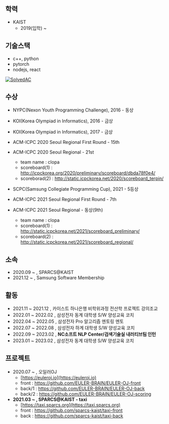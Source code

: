 ## 학력
- KAIST
  - 2019(입학) ~ 

## 기술스택
- c++, python
- pytorch
- nodejs, react

[![SolvedAC](http://mazassumnida.wtf/api/v2/generate_badge?boj=geon6757)](https://solved.ac/geon6757)


## 수상
- NYPC(Nexon Youth Programming Challenge), 2016 - 동상
- KOI(Korea Olympiad in Informatics), 2016 - 금상
- KOI(Korea Olympiad in Informatics), 2017 - 금상

- ACM-ICPC 2020 Seoul Regional First Round - 15th
- ACM-ICPC 2020 Seoul Regional - 21st
  - team name : clopa
  - scoreboard(1) : http://icpckorea.org/2020/preliminary/scoreboard/dbda78f0e4/
  - scoreborad(2) : http://static.icpckorea.net/2020/scoreboard_terpin/

- SCPC(Samsung Collegiate Programming Cup), 2021 - 5등상

- ACM-ICPC 2021 Seoul Regional First Round - 7th
- ACM-ICPC 2021 Seoul Regional - 동상(9th)
  - team name : clopa
  - scoreboard(1) : http://static.icpckorea.net/2021/scoreboard_preliminary/
  - scoreboard(2) : http://static.icpckorea.net/2021/scoreboard_regional/

## 소속
- 2020.09 ~ , SPARCS@KAIST
- 2021.12 ~ , Samsung Software Membership

## 활동
- 2021.11 ~ 2021.12 , 카이스트 하나은행 비학위과정 전산학 프로젝트 강의조교
- 2022.01 ~ 2022.02 , 삼성전자 동계 대학생 S/W 양성교육 코치
- 2022.04 ~ 2022.05 , 삼성전자 Pro 알고리즘 멘토링 멘토
- 2022.07 ~ 2022.08 , 삼성전자 하계 대학생 S/W 양성교육 코치
- 2022.09 ~ 2023.02 , **NC소프트 NLP Center/검색기술실 내러티브팀 인턴**
- 2023.01 ~ 2023.02 , 삼성전자 동계 대학생 S/W 양성교육 코치

## 프로젝트
- 2020.07 ~ , 오일러OJ
  - [https://euleroj.io](https://euleroj.io)
  - front : https://github.com/EULER-BRAIN/EULER-OJ-front
  - back/1 : https://github.com/EULER-BRAIN/EULER-OJ-back
  - back/2 : https://github.com/EULER-BRAIN/EULER-OJ-scoring
- **2021.03 ~ , SPARCS@KAIST - taxi**
  - [https://taxi.sparcs.org](https://taxi.sparcs.org)
  - front : https://github.com/sparcs-kaist/taxi-front
  - back : https://github.com/sparcs-kaist/taxi-back
<!-- - 2022.07 ~ , 오일러EDU 개발
  - front : https://github.com/EULER-BRAIN/EULER-EDU-front
  - back : https://github.com/EULER-BRAIN/EULER-EDU-back -->
